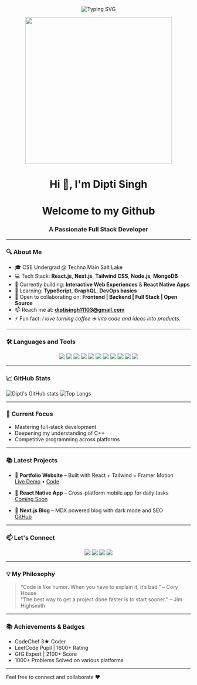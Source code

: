 <!-- Banner Typing Animation -->
<p align="center">
  <img src="https://readme-typing-svg.herokuapp.com?font=Fira+Code&size=24&pause=1000&color=00FFFF&center=true&vCenter=true&width=700&lines=Hi+%F0%9F%91%8B%2C+I'm+Dipti+Singh!;Full+Stack+Developer+from+India+%F0%9F%87%AE%F0%9F%87%B3;Crafting+Web+%26+Mobile+Experiences;React+%7C+Next.js+%7C+Tailwind+%7C+Node.js;Always+Learning+%F0%9F%92%AD" alt="Typing SVG" />
</p>

<!-- Optional Visual -->
<p align="center">
  <img src="https://media.giphy.com/media/qgQUggAC3Pfv687qPC/giphy.gif" width="400" />
</p>

<h1 align="center">Hi 👋, I'm Dipti Singh</h1>
<h1 align="center">Welcome to my Github</h1>
<h3 align="center">A Passionate Full Stack Developer</h3>

---

### 🔍 About Me

- 🎓 CSE Undergrad @ Techno Main Salt Lake  
- 💻 Tech Stack: **React.js**, **Next.js**, **Tailwind CSS**, **Node.js**, **MongoDB**
- 🔭 Currently building: **Interactive Web Experiences** & **React Native Apps**
- 🌱 Learning: **TypeScript**, **GraphQL**, **DevOps basics**
- 🤝 Open to collaborating on: **Frontend | Backend | Full Stack | Open Source**
- 📫 Reach me at: **diptisingh11103@gmail.com**
- ⚡ Fun fact: *I love turning coffee ☕ into code and ideas into products.*

---

### 🛠️ Languages and Tools

<p align="center">
  <img src="https://img.shields.io/badge/-JavaScript-black?style=flat-square&logo=javascript" />
  <img src="https://img.shields.io/badge/-TypeScript-3178c6?style=flat-square&logo=typescript&logoColor=white" />
  <img src="https://img.shields.io/badge/-React-61dafb?style=flat-square&logo=react&logoColor=black" />
  <img src="https://img.shields.io/badge/-Next.js-black?style=flat-square&logo=next.js" />
  <img src="https://img.shields.io/badge/-Tailwind_CSS-38bdf8?style=flat-square&logo=tailwind-css&logoColor=white" />
  <img src="https://img.shields.io/badge/-Node.js-43853d?style=flat-square&logo=node.js&logoColor=white" />
  <img src="https://img.shields.io/badge/-MongoDB-4ea94b?style=flat-square&logo=mongodb&logoColor=white" />
  <img src="https://img.shields.io/badge/-Python-3776ab?style=flat-square&logo=python&logoColor=white" />
  <img src="https://img.shields.io/badge/-Git-f05032?style=flat-square&logo=git&logoColor=white" />
  <img src="https://img.shields.io/badge/-Figma-black?style=flat-square&logo=figma" />
  <img src="https://img.shields.io/badge/-Vercel-black?style=flat-square&logo=vercel" />
</p>

---

### 📈 GitHub Stats
![Dipti's GitHub stats](https://github-readme-stats.vercel.app/api?username=dipti-2211&show_icons=true&theme=radical)
![Top Langs](https://github-readme-stats.vercel.app/api/top-langs/?username=dipti-2211&layout=compact&theme=radical)

---

### 🚀 Current Focus
- Mastering full-stack development
- Deepening my understanding of C++
- Competitive programming across platforms

---

### 📚 Latest Projects

- 🧩 **Portfolio Website** – Built with React + Tailwind + Framer Motion  
  [Live Demo](https://dipti-singh.vercel.app/) • [Code](https://github.com/dipti-2211/Dipti_Portfolio)

- 📱 **React Native App** – Cross-platform mobile app for daily tasks  
  [Coming Soon]()

- 🚀 **Next.js Blog** – MDX powered blog with dark mode and SEO  
  [GitHub](https://github.com/diptisingh11103/your-blog)

---

### 📫 Let's Connect

<p align="center">
  <a href="mailto:diptisingh11103@gmail.com"><img src="https://img.shields.io/badge/-Email-red?style=flat-square&logo=gmail&logoColor=white" /></a>
  <a href="https://www.linkedin.com/in/dipti-singh-3b0274309/"><img src="https://img.shields.io/badge/-LinkedIn-blue?style=flat-square&logo=Linkedin&logoColor=white" /></a>
  <a href="https://x.com/DiptiSingh2211"><img src="https://img.shields.io/badge/-Twitter-1da1f2?style=flat-square&logo=twitter&logoColor=white" /></a>
  <a href="https://yourportfolio.com"><img src="https://img.shields.io/badge/-Portfolio-black?style=flat-square" /></a>
</p>

---

### 💡 My Philosophy

> “Code is like humor. When you have to explain it, it’s bad.” – Cory House  
> “The best way to get a project done faster is to start sooner.” – Jim Highsmith

---

### 📚 Achievements & Badges
- CodeChef 3★ Coder
- LeetCode Pupil | 1600+ Rating
- GfG Expert | 2100+ Score
- 1000+ Problems Solved on various platforms

---

Feel free to connect and collaborate ❤️





